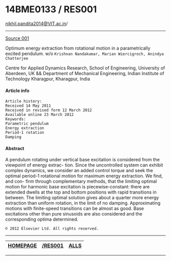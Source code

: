 # 14BME0133 / RES001 
nikhil.pandita2014@VIT.ac.in/

---


[Source 001](/files/nikhil.pdf)

Optimum energy extraction from rotational motion in a parametrically excited pendulum. 
w/o `Krishnan Nandakumar, Marian Wiercigroch, Anindya Chatterjee`

Centre for Applied Dynamics Research, School of Engineering, University of Aberdeen, UK
&&
Department of Mechanical Engineering, Indian Institute of Technology Kharagpur, Kharagpur, India


#### Article  info

```
Article history:
Received 14 May 2011
Received in revised form 12 March 2012
Available online 23 March 2012
Keywords:
Parametric pendulum
Energy extraction
Period-1 rotation
Damping
```

#### Abstract

A pendulum rotating under vertical base excitation is considered from the viewpoint of energy extrac-
tion. Since the uncontrolled system can exhibit complex dynamics, we consider an added control torque
and seek the optimal period-1 rotational motion for maximum energy extraction. We find, and con-
firm through complementary methods, that the limiting optimal motion for harmonic base excitation is
piecewise-constant: there are extended dwells at the top and bottom positions with rapid transitions
in between. The limiting optimal solution gives about a quarter more energy extraction than uniform
rotation, in the limit of no damping. Approximating motions with finite-speed transitions can be almost
as good. Base excitations other than pure sinusoids are also considered and the corresponding optima
determined.

`© 2012 Elsevier Ltd. All rights reserved.`

---

|[HOMEPAGE](https://14BME0133/github.io)|[/RES001](https://14BME0133.github.io/RES001)|[ALLS](https://14bme0133.github.io/ALLS)|
|---|---|---|

---


